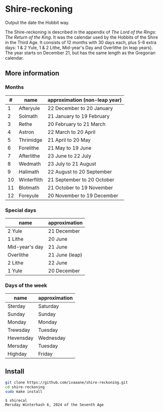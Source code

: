 # Shire-reckoning

Output the date the Hobbit way.

The Shire-reckoning is described in the appendix of *The Lord of the Rings: The Return of the King*. It was the calendar used
by the Hobbits of the Shire in the Third Age. It consists of 12 months with 30 days each, plus 5-6 extra days: 1 & 2 Yule, 1 &
2 Lithe, Mid-year's Day and Overlithe (in leap years). The year starts on December 21, but has the same length as the Gregorian
calendar.

## More information

### Months

| #  | name        | approximation (non-leap year) |
|----|-------------|-------------------------------|
| 1  | Afteryule   | 22 December to 20 January     |
| 2  | Solmath     | 21 January to 19 February     |
| 3  | Rethe       | 20 February to 21 March       |
| 4  | Astron      | 22 March to 20 April          |
| 5  | Thrimidge   | 21 April to 20 May            |
| 6  | Forelithe   | 21 May to 19 June             |
| 7  | Afterlithe  | 23 June to 22 July            |
| 8  | Wedmath     | 23 July to 21 August          |
| 9  | Halimath    | 22 August to 20 September     |
| 10 | Winterflith | 21 September to 20 October    |
| 11 | Blotmath    | 21 October to 19 November     |
| 12 | Foreyule    | 20 November to 19 December    |

### Special days

| name           | approximation  |
|----------------|----------------|
| 2 Yule         | 21 December    |
| 1 Lithe        | 20 June        |
| Mid-year's day | 21 June        |
| Overlithe      | 21 June (leap) |
| 2 Lithe        | 22 June        |
| 1 Yule         | 20 December    |

### Days of the week

| name      | approximation |
|-----------|---------------|
| Sterday   | Saturday      |
| Sunday    | Sunday        |
| Monday    | Monday        |
| Trewsday  | Tuesday       |
| Hevensday | Wednesday     |
| Mersday   | Tuesday       |
| Highday   | Friday        |

## Install

```sh
git clone https://github.com/ivaaane/shire-reckoning.git
cd shire-reckoning
sudo make install
```

```
$ shirecal
Mersday Winterhash 6, 2024 of the Seventh Age
```

